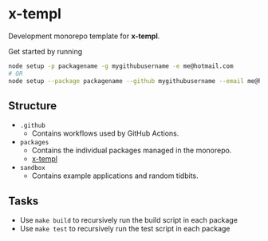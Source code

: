 # x-templ

Development monorepo template for **x-templ**.

Get started by running

```bash
node setup -p packagename -g mygithubusername -e me@hotmail.com
# OR
node setup --package packagename --github mygithubusername --email me@hotmail.com
```

## Structure

- `.github`
  - Contains workflows used by GitHub Actions.
- `packages`
  - Contains the individual packages managed in the monorepo.
  - [x-templ](https://github.com/LankyMoose/x-templ/blob/main/packages/lib)
- `sandbox`
  - Contains example applications and random tidbits.

## Tasks

- Use `make build` to recursively run the build script in each package
- Use `make test` to recursively run the test script in each package
